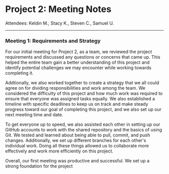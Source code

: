 # Project 2: Meeting Notes
Attendees: Keldin M., Stacy K., Steven C., Samuel U.

---

### Meeting 1: Requirements and Strategy
For our initial meeting for Project 2, as a team, we reviewed the project requirements and discussed any questions or concerns that came up. This helped the entire team gain a better understanding of this project and identify potential challenges we may encounter while working towards completing it.

Addtionally, we also worked together to create a strategy that we all could agree on for dividing responsibilities and work among the team. We considered the difficulty of this project and how much work was required to ensure that everyone was assigned tasks equally. We also established a timeline with specific deadlines to keep us on track and make steady progress toward our goal of completing this project, and we also set up our next meeting time and date.

To get everyone up to speed, we also assisted each other in setting up our GitHub accounts to work with the shared repository and the basics of using Git. We tested and learned about being able to pull, commit, and push changes. Additionally, we set up different branches for each other's individual work. Doing all these things allowed us to collaborate more effectively and work more efficiently on this project.

Overall, our first meeting was productive and successful. We set up a strong foundation for the project